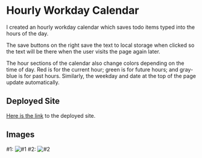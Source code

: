 # Hourly Workday Calendar
I created an hourly workday calendar which saves todo items typed into the hours of the day.

The save buttons on the right save the text to local storage when clicked so the text will be there when the user visits the page again later.

The hour sections of the calendar also change colors depending on the time of day. Red is for the current hour; green is for future hours; and gray-blue is for past hours. Similarly, the weekday and date at the top of the page update automatically.

## Deployed Site
[Here is the link](https://tribeofbenjamin.github.io/Hourly-Workday-Calendar/) to the deployed site.

## Images
#1:
![#1](public/assets/images/home.png)
#2:
![#2](public/images/notes.png)
